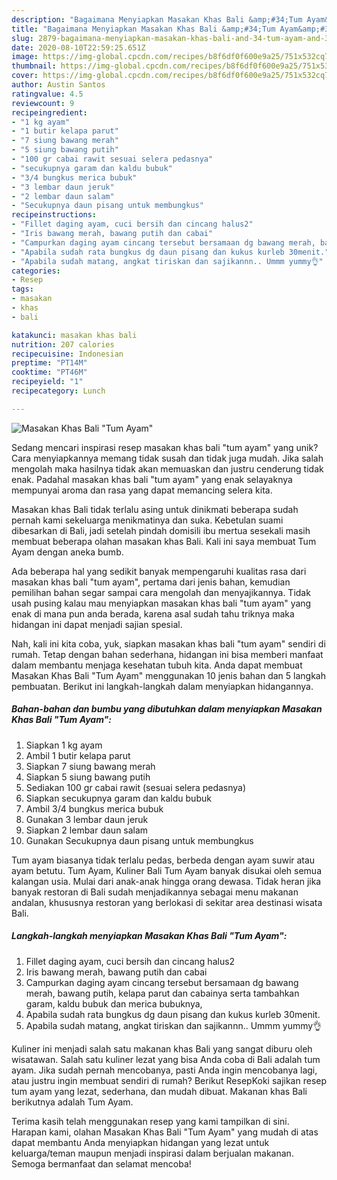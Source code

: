 ```yaml
---
description: "Bagaimana Menyiapkan Masakan Khas Bali &amp;#34;Tum Ayam&amp;#34; yang Lezat Sekali"
title: "Bagaimana Menyiapkan Masakan Khas Bali &amp;#34;Tum Ayam&amp;#34; yang Lezat Sekali"
slug: 2879-bagaimana-menyiapkan-masakan-khas-bali-and-34-tum-ayam-and-34-yang-lezat-sekali
date: 2020-08-10T22:59:25.651Z
image: https://img-global.cpcdn.com/recipes/b8f6df0f600e9a25/751x532cq70/masakan-khas-bali-tum-ayam-foto-resep-utama.jpg
thumbnail: https://img-global.cpcdn.com/recipes/b8f6df0f600e9a25/751x532cq70/masakan-khas-bali-tum-ayam-foto-resep-utama.jpg
cover: https://img-global.cpcdn.com/recipes/b8f6df0f600e9a25/751x532cq70/masakan-khas-bali-tum-ayam-foto-resep-utama.jpg
author: Austin Santos
ratingvalue: 4.5
reviewcount: 9
recipeingredient:
- "1 kg ayam"
- "1 butir kelapa parut"
- "7 siung bawang merah"
- "5 siung bawang putih"
- "100 gr cabai rawit sesuai selera pedasnya"
- "secukupnya garam dan kaldu bubuk"
- "3/4 bungkus merica bubuk"
- "3 lembar daun jeruk"
- "2 lembar daun salam"
- "Secukupnya daun pisang untuk membungkus"
recipeinstructions:
- "Fillet daging ayam, cuci bersih dan cincang halus2"
- "Iris bawang merah, bawang putih dan cabai"
- "Campurkan daging ayam cincang tersebut bersamaan dg bawang merah, bawang putih, kelapa parut dan cabainya serta tambahkan garam, kaldu bubuk dan merica bubuknya,"
- "Apabila sudah rata bungkus dg daun pisang dan kukus kurleb 30menit."
- "Apabila sudah matang, angkat tiriskan dan sajikannn.. Ummm yummy👌"
categories:
- Resep
tags:
- masakan
- khas
- bali

katakunci: masakan khas bali 
nutrition: 207 calories
recipecuisine: Indonesian
preptime: "PT14M"
cooktime: "PT46M"
recipeyield: "1"
recipecategory: Lunch

---
```



![Masakan Khas Bali &#34;Tum Ayam&#34;](https://img-global.cpcdn.com/recipes/b8f6df0f600e9a25/751x532cq70/masakan-khas-bali-tum-ayam-foto-resep-utama.jpg)

Sedang mencari inspirasi resep masakan khas bali &#34;tum ayam&#34; yang unik? Cara menyiapkannya memang tidak susah dan tidak juga mudah. Jika salah mengolah maka hasilnya tidak akan memuaskan dan justru cenderung tidak enak. Padahal masakan khas bali &#34;tum ayam&#34; yang enak selayaknya mempunyai aroma dan rasa yang dapat memancing selera kita.

Masakan khas Bali tidak terlalu asing untuk dinikmati beberapa sudah pernah kami sekeluarga menikmatinya dan suka. Kebetulan suami dibesarkan di Bali, jadi setelah pindah domisili ibu mertua sesekali masih membuat beberapa olahan masakan khas Bali. Kali ini saya membuat Tum Ayam dengan aneka bumb.

Ada beberapa hal yang sedikit banyak mempengaruhi kualitas rasa dari masakan khas bali &#34;tum ayam&#34;, pertama dari jenis bahan, kemudian pemilihan bahan segar sampai cara mengolah dan menyajikannya. Tidak usah pusing kalau mau menyiapkan masakan khas bali &#34;tum ayam&#34; yang enak di mana pun anda berada, karena asal sudah tahu triknya maka hidangan ini dapat menjadi sajian spesial.


Nah, kali ini kita coba, yuk, siapkan masakan khas bali &#34;tum ayam&#34; sendiri di rumah. Tetap dengan bahan sederhana, hidangan ini bisa memberi manfaat dalam membantu menjaga kesehatan tubuh kita. Anda dapat membuat Masakan Khas Bali &#34;Tum Ayam&#34; menggunakan 10 jenis bahan dan 5 langkah pembuatan. Berikut ini langkah-langkah dalam menyiapkan hidangannya.

<!--inarticleads1-->

##### Bahan-bahan dan bumbu yang dibutuhkan dalam menyiapkan Masakan Khas Bali &#34;Tum Ayam&#34;:

1. Siapkan 1 kg ayam
1. Ambil 1 butir kelapa parut
1. Siapkan 7 siung bawang merah
1. Siapkan 5 siung bawang putih
1. Sediakan 100 gr cabai rawit (sesuai selera pedasnya)
1. Siapkan secukupnya garam dan kaldu bubuk
1. Ambil 3/4 bungkus merica bubuk
1. Gunakan 3 lembar daun jeruk
1. Siapkan 2 lembar daun salam
1. Gunakan Secukupnya daun pisang untuk membungkus


Tum ayam biasanya tidak terlalu pedas, berbeda dengan ayam suwir atau ayam betutu. Tum Ayam, Kuliner Bali Tum Ayam banyak disukai oleh semua kalangan usia. Mulai dari anak-anak hingga orang dewasa. Tidak heran jika banyak restoran di Bali sudah menjadikannya sebagai menu makanan andalan, khususnya restoran yang berlokasi di sekitar area destinasi wisata Bali. 

<!--inarticleads2-->

##### Langkah-langkah menyiapkan Masakan Khas Bali &#34;Tum Ayam&#34;:

1. Fillet daging ayam, cuci bersih dan cincang halus2
1. Iris bawang merah, bawang putih dan cabai
1. Campurkan daging ayam cincang tersebut bersamaan dg bawang merah, bawang putih, kelapa parut dan cabainya serta tambahkan garam, kaldu bubuk dan merica bubuknya,
1. Apabila sudah rata bungkus dg daun pisang dan kukus kurleb 30menit.
1. Apabila sudah matang, angkat tiriskan dan sajikannn.. Ummm yummy👌


Kuliner ini menjadi salah satu makanan khas Bali yang sangat diburu oleh wisatawan. Salah satu kuliner lezat yang bisa Anda coba di Bali adalah tum ayam. Jika sudah pernah mencobanya, pasti Anda ingin mencobanya lagi, atau justru ingin membuat sendiri di rumah? Berikut ResepKoki sajikan resep tum ayam yang lezat, sederhana, dan mudah dibuat. Makanan khas Bali berikutnya adalah Tum Ayam. 

Terima kasih telah menggunakan resep yang kami tampilkan di sini. Harapan kami, olahan Masakan Khas Bali &#34;Tum Ayam&#34; yang mudah di atas dapat membantu Anda menyiapkan hidangan yang lezat untuk keluarga/teman maupun menjadi inspirasi dalam berjualan makanan. Semoga bermanfaat dan selamat mencoba!
